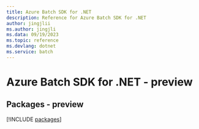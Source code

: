 ```yaml
---
title: Azure Batch SDK for .NET
description: Reference for Azure Batch SDK for .NET
author: jingjlii
ms.author: jingjli
ms.data: 09/19/2023
ms.topic: reference
ms.devlang: dotnet
ms.service: batch
---
```

# Azure Batch SDK for .NET - preview
## Packages - preview
[!INCLUDE [packages](batch-index.md)]